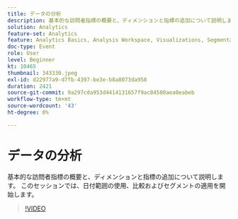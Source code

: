 ```yaml
---
title: データの分析
description: 基本的な訪問者指標の概要と、ディメンションと指標の追加について説明します。
solution: Analytics
feature-set: Analytics
feature: Analytics Basics, Analysis Workspace, Visualizations, Segmentation, Metrics
doc-type: Event
role: User
level: Beginner
kt: 10465
thumbnail: 343330.jpeg
exl-id: d22977a9-d7fb-4397-be3e-b8a8073da958
duration: 2421
source-git-commit: 9a297cda953d4414131657f9ac84580aea0eabeb
workflow-type: tm+mt
source-wordcount: '43'
ht-degree: 0%

---
```


# データの分析

基本的な訪問者指標の概要と、ディメンションと指標の追加について説明します。 このセッションでは、日付範囲の使用、比較およびセグメントの適用を開始します。

>[!VIDEO](https://video.tv.adobe.com/v/343330/?quality=12&learn=on)
